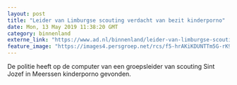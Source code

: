 ```yaml
---
layout: post
title: "Leider van Limburgse scouting verdacht van bezit kinderporno"
date: Mon, 13 May 2019 11:38:20 GMT
category: binnenland
externe_link: "https://www.ad.nl/binnenland/leider-van-limburgse-scouting-verdacht-van-bezit-kinderporno~a8d977e8/"
feature_image: "https://images4.persgroep.net/rcs/f5-hrAKiKDUNTTm5G-rK92KbDb8/diocontent/137211315/_fitwidth/400/?appId=21791a8992982cd8da851550a453bd7f&quality=0.7"
---
```


De politie heeft op de computer van een groepsleider van scouting Sint Jozef in Meerssen kinderporno gevonden.
